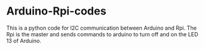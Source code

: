 # Arduino-Rpi-codes
This is a python code for I2C communication between Arduino and Rpi. 
The Rpi is the master and sends commands to arduino to turn off and on the LED 13 of Arduino.
